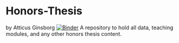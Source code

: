 # Honors-Thesis
by Atticus Ginsborg
[![Binder](https://mybinder.org/badge_logo.svg)](https://mybinder.org/v2/gh/atticusginsborg/honors-thesis/main)
A repository to hold all data, teaching modules, and any other honors thesis content.
